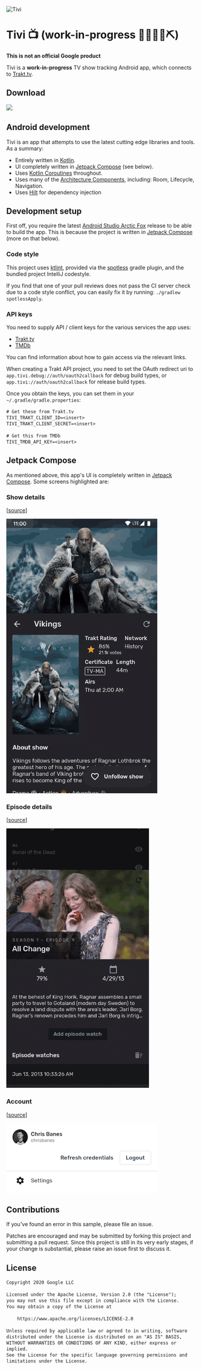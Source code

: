 ![Tivi](art/banner.png)

# Tivi 📺 (work-in-progress 👷🔧️👷‍♀️⛏)

**This is not an official Google product**

Tivi is a **work-in-progress** TV show tracking Android app, which connects to
[Trakt.tv](https://www.trakt.tv).


## Download

<a href="https://play.google.com/store/apps/details?id=app.tivi" target="_blank">
<img src="https://play.google.com/intl/en_gb/badges/static/images/badges/en_badge_web_generic.png" width=240 />
</a>

## Android development

Tivi is an app that attempts to use the latest cutting edge libraries and tools. As a summary:

 * Entirely written in [Kotlin](https://kotlinlang.org/).
 * UI completely written in [Jetpack Compose](https://developer.android.com/jetpack/compose) (see below).
 * Uses [Kotlin Coroutines](https://kotlinlang.org/docs/reference/coroutines/coroutines-guide.html) throughout.
 * Uses many of the [Architecture Components](https://developer.android.com/topic/libraries/architecture/), including: Room, Lifecycle, Navigation.
 * Uses [Hilt](https://dagger.dev/hilt/) for dependency injection

## Development setup

First off, you require the latest [Android Studio Arctic Fox](https://developer.android.com/studio/preview) release to be able to build the app. This is because the project is written in [Jetpack Compose](https://developer.android.com/jetpack/compose) (more on that below).

### Code style

This project uses [ktlint](https://github.com/pinterest/ktlint), provided via
the [spotless](https://github.com/diffplug/spotless) gradle plugin, and the bundled project IntelliJ codestyle.

If you find that one of your pull reviews does not pass the CI server check due to a code style conflict, you can
easily fix it by running: `./gradlew spotlessApply`.

### API keys

You need to supply API / client keys for the various services the
app uses:

- [Trakt.tv](https://trakt.docs.apiary.io)
- [TMDb](https://developers.themoviedb.org)

You can find information about how to gain access via the relevant links.

When creating a Trakt API project, you need to set the OAuth redirect uri to `app.tivi.debug://auth/oauth2callback` for debug build types, or `app.tivi://auth/oauth2callback` for release build types.

Once you obtain the keys, you can set them in your `~/.gradle/gradle.properties`:

```
# Get these from Trakt.tv
TIVI_TRAKT_CLIENT_ID=<insert>
TIVI_TRAKT_CLIENT_SECRET=<insert>

# Get this from TMDb
TIVI_TMDB_API_KEY=<insert>
```

## Jetpack Compose
As mentioned above, this app's UI is completely written in [Jetpack Compose](https://developer.android.com/jetpack/compose). Some screens highlighted are:

### Show details
[[source](/ui-showdetails)]

![Show Details demo](art/show-details.gif)

### Episode details
[[source](/ui-episodedetails)]

![Show Details demo](art/episode-details.gif)

### Account
[[source](/ui-account)]

![Show Details demo](art/account.png)

## Contributions

If you've found an error in this sample, please file an issue.

Patches are encouraged and may be submitted by forking this project and
submitting a pull request. Since this project is still in its very early stages,
if your change is substantial, please raise an issue first to discuss it.

## License

```
Copyright 2020 Google LLC

Licensed under the Apache License, Version 2.0 (the "License");
you may not use this file except in compliance with the License.
You may obtain a copy of the License at

    https://www.apache.org/licenses/LICENSE-2.0

Unless required by applicable law or agreed to in writing, software
distributed under the License is distributed on an "AS IS" BASIS,
WITHOUT WARRANTIES OR CONDITIONS OF ANY KIND, either express or implied.
See the License for the specific language governing permissions and
limitations under the License.
```
